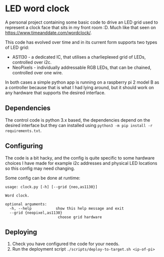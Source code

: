# LED word clock
A personal project containing some basic code to drive an LED grid used to represent a clock face
that sits in my front room :D. Much like that seen on https://www.timeanddate.com/wordclock/.

This code has evolved over time and in its current form supports two types of LED grid:
* AS1130 - a dedicated IC, that utilises a charlieplexed grid of LEDs, controlled over i2c.
* NeoPixels - individually addressable RGB LEDs, that can be chained, controlled over one wire.

In both cases a simple python app is running on a raspberry pi 2 model B as a controller because
that is what I had lying around, but it should work on any hardware that supports the desired
interface.

## Dependencies
The control code is python 3.x based, the dependencies depend on the desired interface but they can
installed using `python3 -m pip install -r requirements.txt`.

## Configuring
The code is a bit hacky, and the config is quite specific to some hardware choices I have made
for example i2c addresses and physical LED locations so this config may need changing.

Some config can be done at runtime:
```
usage: clock.py [-h] [--grid {neo,as1130}]

Word clock.

optional arguments:
  -h, --help           show this help message and exit
  --grid {neopixel,as1130}
                        choose grid hardware
```

## Deploying
1. Check you have configured the code for your needs.
2. Run the deployment script `./scripts/deploy-to-target.sh <ip-of-pi>`
